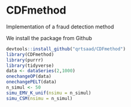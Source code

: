 # CDFmethod
Implementation of a fraud detection method

We install the package from Github

```r
devtools::install_github("qrtsaad/CDFmethod")
library(CDFmethod)
library(purrr)
library(tidyverse)
data <- dataSeries(2,1000) 
onechangeOP(data)
onechangePELT(data)
n_simul <- 50
simu_EMV_K_unif(nsimu = n_simul)
simu_CSM(nsimu = n_simul)
```
